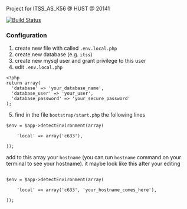 Project for ITSS_AS_K56 @ HUST @ 20141

[![Build Status](https://travis-ci.org/yuyuvn/ghost_in_php.svg?branch=master)](https://github.com/c633/ghost_in_php)


### Configuration

1. create new file with called `.env.local.php`
2. create new database (e.g. `itss`)
3. create new mysql user and grant privilege to this user
4. edit `.env.local.php` 
```
<?php
return array(
  'database' => 'your_database_name',
  'database_user' => 'your_user',
  'database_password' => 'your_secure_password'
);
```
5. find in the file `bootstrap/start.php` the following lines
```
$env = $app->detectEnvironment(array(

	'local' => array('c633'),

));
```

add to this array your `hostname` (you can run `hostname` command on your terminal to see your hostname).
it maybe look like this after your editing
```

$env = $app->detectEnvironment(array(

	'local' => array('c633', 'your_hostname_comes_here'),

));
```
